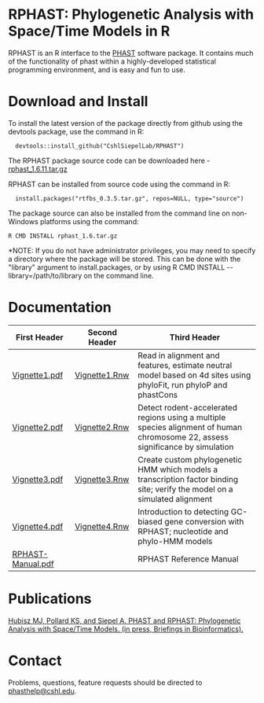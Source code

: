 # RPHAST: Phylogenetic Analysis with Space/Time Models in R



RPHAST is an R interface to the [PHAST](http://compgen.cshl.edu/phast/) software package. It contains much of the functionality of phast within a highly-developed statistical programming environment, and is easy and fun to use. 





# Download and Install


To install the latest version of the package directly from github using the devtools package, use the command in R:

      devtools::install_github("CshlSiepelLab/RPHAST")
      
The RPHAST package source code can be downloaded here - [rphast_1.6.11.tar.gz](http://compgen.cshl.edu/rphast/downloads/rphast_1.6.11.tar.gz)

RPHAST can be installed from source code using the command in R:
      
      install.packages("rtfbs_0.3.5.tar.gz", repos=NULL, type="source")
      
The package source can also be installed from the command line on non-Windows platforms using the command:

    R CMD INSTALL rphast_1.6.tar.gz     

*NOTE: If you do not have administrator privileges, you may need to specify a directory where the package will be stored. This can be done with the "library" argument to install.packages, or by using R CMD INSTALL --library=/path/to/library on the command line.

# Documentation


| First Header  | Second Header | Third Header |
| ------------- | ------------- |------------- |
| [Vignette1.pdf](http://compgen.cshl.edu/rphast/vignette1.pdf)  | [Vignette1.Rnw](http://compgen.cshl.edu/rphast/vignette1.Rnw)  | Read in alignment and features, estimate neutral model based on 4d sites using phyloFit, run phyloP and phastCons |
| [Vignette2.pdf](http://compgen.cshl.edu/rphast/vignette2.pdf)  | [Vignette2.Rnw](http://compgen.cshl.edu/rphast/vignette2.Rnw)  | Detect rodent-accelerated regions using a multiple species alignment of human chromosome 22, assess significance by simulation |
| [Vignette3.pdf](http://compgen.cshl.edu/rphast/vignette3.pdf)  | [Vignette3.Rnw](http://compgen.cshl.edu/rphast/vignette3.Rnw)  | Create custom phylogenetic HMM which models a transcription factor binding site; verify the model on a simulated alignment |
| [Vignette4.pdf](http://compgen.cshl.edu/rphast/vignette4.pdf)  | [Vignette4.Rnw](http://compgen.cshl.edu/rphast/vignette4.Rnw)  | Introduction to detecting GC-biased gene conversion with RPHAST; nucleotide and phylo-HMM models |
| [RPHAST-Manual.pdf](http://compgen.cshl.edu/rphast/rphast-manual.pdf)  |   | RPHAST  Reference Manual |


# Publications

 [Hubisz MJ, Pollard KS, and Siepel A. PHAST and RPHAST: Phylogenetic Analysis with Space/Time Models. (in press, Briefings in Bioinformatics).](https://academic.oup.com/bib/article/12/1/41/244593)
 
 # Contact
 
Problems, questions, feature requests should be directed to [phasthelp@cshl.edu](phasthelp@cshl.edu).
